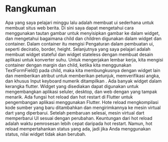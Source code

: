 # Rangkuman 
Apa yang saya pelajari minggu lalu adalah membuat ui sederhana untuk membuat situs web berita. Di sini saya dapat mengetahui cara menggunakan tautan gambar untuk menyisipkan gambar ke dalam widget, dan mengetahui bagaimana child dan children digunakan dalam widget dan container. Dalam container itu mengisi Pengaturan dalam pembuatan ui, seperti deciratio, border, height. Selanjutnya yang saya pelajari adalah membuat widget stateful dan widget stateless dengan membuat desain aplikasi untuk konverter suhu. Untuk mengerjakan lembar kerja, kita mengisi container dengan margin dan child, ketika kita menggunakan TextFormField() pada child, maka kita membungkusnya dengan widget lain dan memberikan atribut untuk memberikan petunjuk, memverifikasi angka, dan khusus Input keyboard numerik ditampilkan . Ada banyak widget dalam kerangka flutter. Widget yang disediakan dapat digunakan untuk mengembangkan aplikasi seluler, desktop, dan web dengan yang tampak menarik.
Ada fungsi hot reload dan hot restart di Flutter untuk pengembangan aplikasi menggunakan Flutter. Hote reload mengkompilasi kode sumber yang baru ditambahkan dan mengirimkannya ke mesin virtual dart yang diperbarui. Setelah pembaruan selesai, mesin virtual dart memperbarui UI sesuai dengan perubahan. Keuntungan dari hot reload adalah waktu pemrosesan lebih cepat daripada hot restart. Namun, hot reload mempertahankan status yang ada, jadi jika Anda menggunakan status, nilai widget tidak akan berubah.